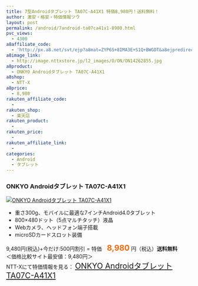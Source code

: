 ```yaml
---
title: 7型Androidタブレット TA07C-A41X1 特価8,980円！送料無料！
author: 激安・格安・特価情報ツウ
layout: post
permalink: /android/7android-ta07ca41x1-8980.html
pvc_views:
  - 4300
a8affiliate_code:
  - 'http://px.a8.net/svt/ejp?a8mat=ZYP6S+8IMA3E+S1Q+BWGDT&a8ejpredirect=http://nttxstore.jp/_II_ON14262855'
a8image_link:
  - http://image.nttxstore.jp/l2_images/O/ON/ON14262855.jpg
a8product:
  - ONKYO Androidタブレット TA07C-A41X1
a8shop:
  - NTT-X
a8price:
  - 8,980
rakuten_affiliate_code:
  - 
rakuten_shop:
  - 楽天店
rakuten_product:
  - 
rakuten_price:
  - 
rakuten_affiliate_link:
  - 
categories:
  - Android
  - タブレット
---
```

### ONKYO Androidタブレット TA07C-A41X1

<div class="img-bg2 img_L">
  <a title="ONKYO Androidタブレット TA07C-A41X1" href="http://px.a8.net/svt/ejp?a8mat=ZYP6S+8IMA3E+S1Q+BWGDT&a8ejpredirect=http://nttxstore.jp/_II_ON14262855" target="_blank"><img src="http://i2.wp.com/image.nttxstore.jp/l2_images/O/ON/ON14262855.jpg?resize=120%2C120" border="0" alt="ONKYO Androidタブレット TA07C-A41X1" style="border: 0pt none;" data-recalc-dims="1" /></a>
</div>

<!--more-->

  * 重さ300g、モバイルに最適な7インチAndroid4.0タブレット
  * 800×480ドット（5点マルチタッチ）液晶
  * Webカメラ、ヘッドフォン端子搭載
  * microSDカードスロット装備

9,480円(税込)+今だけ:500円割引 = 特価　<span style="color: #ff6600; font-size: 150%;"><strong>8,980</strong></span> 円（税込）**送料無料**  
＜価格比較サイト最安値：9,480円＞  
NTT-Xにて特価情報を見る： <span style="font-size: 150%;"><a href="http://px.a8.net/svt/ejp?a8mat=ZYP6S+8IMA3E+S1Q+BWGDT&a8ejpredirect=http://nttxstore.jp/_II_ON14262855" target="_blank">ONKYO Androidタブレット TA07C-A41X1</a></span>